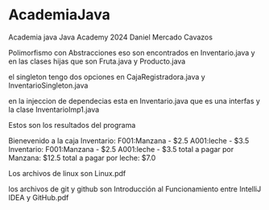 # AcademiaJava
Academia java
Java Academy 2024 Daniel Mercado Cavazos 


Polimorfismo con Abstracciones eso son encontrados en Inventario.java y en las clases hijas que son Fruta.java y Producto.java


el singleton tengo dos opciones en CajaRegistradora.java y InventarioSingleton.java


en la injeccion de dependecias esta en Inventario.java que es una interfas y la clase InventarioImp1.java  

Estos son los resultados del programa

Bienevenido a la caja
Inventario: 
F001:Manzana - $2.5
A001:leche - $3.5
Inventario: 
F001:Manzana - $2.5
A001:leche - $3.5
total a pagar por Manzana: $12.5
total a pagar por leche: $7.0




Los archivos de linux son Linux.pdf


los archivos de git y github son Introducción al Funcionamiento entre IntelliJ IDEA y GitHub.pdf
